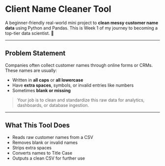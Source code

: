 # Client Name Cleaner Tool

A beginner-friendly real-world mini project to **clean messy customer name data** using Python and Pandas. This is Week 1 of my journey to becoming a top-tier data scientist. 💼

---

## Problem Statement

Companies often collect customer names through online forms or CRMs. These names are usually:
- Written in **all caps** or **all lowercase**
- Have **extra spaces**, symbols, or invalid entries like numbers
- Sometimes **blank or missing**

> Your job is to clean and standardize this raw data for analytics, dashboards, or database ingestion.

---

## What This Tool Does

- Reads raw customer names from a CSV  
- Removes blank or invalid names  
- Strips extra spaces  
- Converts names to Title Case  
- Outputs a clean CSV for further use


